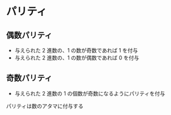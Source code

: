 # パリティ

## 偶数パリティ

- 与えられた 2 進数の、1 の数が奇数であれば 1 を付与
- 与えられた 2 進数の、1 の数が偶数であれば 0 を付与

## 奇数パリティ

- 与えられた 2 進数の 1 の個数が奇数になるようにパリティを付与

パリティは数のアタマに付与する
